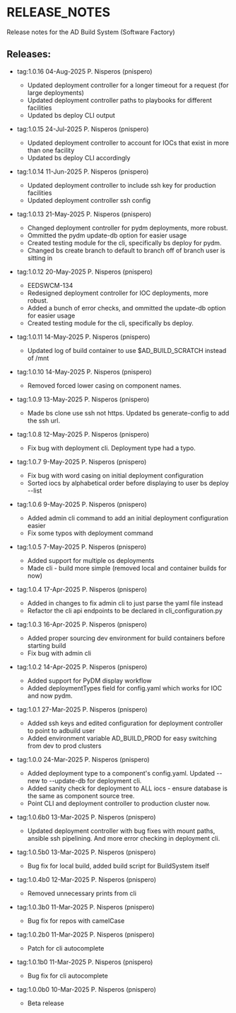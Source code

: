 # RELEASE_NOTES

Release notes for the AD Build System (Software Factory)

## Releases:
* tag:1.0.16 04-Aug-2025 P. Nisperos (pnispero)
  * Updated deployment controller for a longer timeout for a request (for large deployments)
  * Updated deployment controller paths to playbooks for different facilities
  * Updated bs deploy CLI output

* tag:1.0.15 24-Jul-2025 P. Nisperos (pnispero)
  * Updated deployment controller to account for IOCs that exist in more than one facility
  * Updated bs deploy CLI accordingly

* tag:1.0.14 11-Jun-2025 P. Nisperos (pnispero)
  * Updated deployment controller to include ssh key for production facilities
  * Updated deployment controller ssh config

* tag:1.0.13 21-May-2025 P. Nisperos (pnispero)
  * Changed deployment controller for pydm deployments, more robust.
  * Ommitted the pydm update-db option for easier usage
  * Created testing module for the cli, specifically bs deploy for pydm.
  * Changed bs create branch to default to branch off of branch user is sitting in

* tag:1.0.12 20-May-2025 P. Nisperos (pnispero)
  * EEDSWCM-134
  * Redesigned deployment controller for IOC deployments, more robust.
  * Added a bunch of error checks, and ommitted the update-db option for easier usage
  * Created testing module for the cli, specifically bs deploy.

* tag:1.0.11 14-May-2025 P. Nisperos (pnispero)
  * Updated log of build container to use $AD_BUILD_SCRATCH instead of /mnt

* tag:1.0.10 14-May-2025 P. Nisperos (pnispero)
  * Removed forced lower casing on component names.

* tag:1.0.9 13-May-2025 P. Nisperos (pnispero)
  * Made bs clone use ssh not https. Updated bs generate-config to add the ssh url.

* tag:1.0.8 12-May-2025 P. Nisperos (pnispero)
  * Fix bug with deployment cli. Deployment type had a typo.

* tag:1.0.7 9-May-2025 P. Nisperos (pnispero)
  * Fix bug with word casing on initial deployment configuration
  * Sorted iocs by alphabetical order before displaying to user bs deploy --list

* tag:1.0.6 9-May-2025 P. Nisperos (pnispero)
  * Added admin cli command to add an initial deployment configuration easier
  * Fix some typos with deployment command

* tag:1.0.5 7-May-2025 P. Nisperos (pnispero)
  * Added support for multiple os deployments
  * Made cli - build more simple (removed local and container builds for now)

* tag:1.0.4 17-Apr-2025 P. Nisperos (pnispero)
  * Added in changes to fix admin cli to just parse the yaml file instead
  * Refactor the cli api endpoints to be declared in cli_configuration.py

* tag:1.0.3 16-Apr-2025 P. Nisperos (pnispero)
  * Added proper sourcing dev environment for build containers before starting build
  * Fix bug with admin cli

* tag:1.0.2 14-Apr-2025 P. Nisperos (pnispero)
  * Added support for PyDM display workflow
  * Added deploymentTypes field for config.yaml which works for IOC and now pydm.

* tag:1.0.1 27-Mar-2025 P. Nisperos (pnispero)
  * Added ssh keys and edited configuration for deployment controller to point to adbuild user
  * Added environment variable AD_BUILD_PROD for easy switching from dev to prod clusters

* tag:1.0.0 24-Mar-2025 P. Nisperos (pnispero)
  * Added deployment type to a component's config.yaml. Updated --new to --update-db for deployment cli.
  * Added sanity check for deployment to ALL iocs - ensure database is the same as component source tree.
  * Point CLI and deployment controller to production cluster now.

* tag:1.0.6b0 13-Mar-2025 P. Nisperos (pnispero)
  * Updated deployment controller with bug fixes with mount paths, ansible ssh pipelining. And more error checking in deployment cli.

* tag:1.0.5b0 13-Mar-2025 P. Nisperos (pnispero)
  * Bug fix for local build, added build script for BuildSystem itself
  
* tag:1.0.4b0 12-Mar-2025 P. Nisperos (pnispero)
  * Removed unnecessary prints from cli

* tag:1.0.3b0 11-Mar-2025 P. Nisperos (pnispero)
  * Bug fix for repos with camelCase

* tag:1.0.2b0 11-Mar-2025 P. Nisperos (pnispero)
  * Patch for cli autocomplete

* tag:1.0.1b0 11-Mar-2025 P. Nisperos (pnispero)
  * Bug fix for cli autocomplete

* tag:1.0.0b0 10-Mar-2025 P. Nisperos (pnispero)
  * Beta release